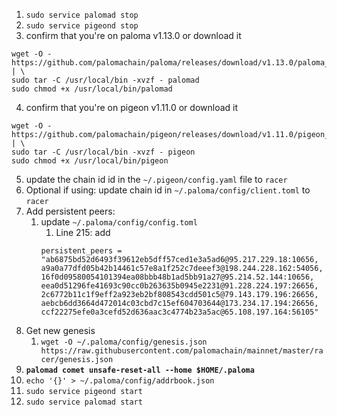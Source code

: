 1. `sudo service palomad stop`
2. `sudo service pigeond stop`
3. confirm that you're on paloma v1.13.0 or download it
  ```shell
  wget -O - https://github.com/palomachain/paloma/releases/download/v1.13.0/paloma_Linux_x86_64.tar.gz  | \
  sudo tar -C /usr/local/bin -xvzf - palomad 
  sudo chmod +x /usr/local/bin/palomad
  ```
4. confirm that you're on pigeon v1.11.0 or download it
  ```shell
  wget -O - https://github.com/palomachain/pigeon/releases/download/v1.11.0/pigeon_Linux_x86_64.tar.gz  | \
  sudo tar -C /usr/local/bin -xvzf - pigeon
  sudo chmod +x /usr/local/bin/pigeon
  ```
5. update the chain id id in the `~/.pigeon/config.yaml` file to `racer` 
6. Optional if using: update chain id in `~/.paloma/config/client.toml` to `racer`
7. Add persistent peers: 
    1. update `~/.paloma/config/config.toml`
        1. Line 215: add  
        ```
        persistent_peers = "ab6875bd52d6493f39612eb5dff57ced1e3a5ad6@95.217.229.18:10656, a9a0a77dfd05b42b14461c57e8a1f252c7deeef3@198.244.228.162:54056, 16f0d09580054101394ea08bbb48b1ad5bb91a27@95.214.52.144:10656, eea0d51296fe41693c90cc0b263635b0945e2231@91.228.224.197:26656, 2c6772b11c1f9eff2a923eb2bf808543cdd501c5@79.143.179.196:26656, aebcb6dd3664d472014c03cbd7c15ef604703644@173.234.17.194:26656, ccf22275efe0a3cefd52d636aac3c4774b23a5ac@65.108.197.164:56105"
        ```
8. Get new genesis
    1. `wget -O ~/.paloma/config/genesis.json https://raw.githubusercontent.com/palomachain/mainnet/master/racer/genesis.json`
9. **`palomad comet unsafe-reset-all --home $HOME/.paloma`**
10. `echo '{}' > ~/.paloma/config/addrbook.json`
11. `sudo service pigeond start`
12. `sudo service palomad start`
